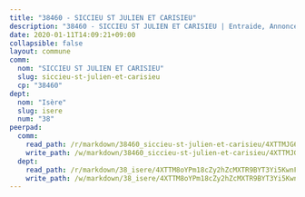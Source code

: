 ```yaml
---
title: "38460 - SICCIEU ST JULIEN ET CARISIEU"
description: "38460 - SICCIEU ST JULIEN ET CARISIEU | Entraide, Annonces, Initiatives"
date: 2020-01-11T14:09:21+09:00
collapsible: false
layout: commune
comm:
  nom: "SICCIEU ST JULIEN ET CARISIEU"
  slug: siccieu-st-julien-et-carisieu
  cp: "38460"
dept:
  nom: "Isère"
  slug: isere
  num: "38"
peerpad:
  comm:
    read_path: /r/markdown/38460_siccieu-st-julien-et-carisieu/4XTTMJG6Fk9i745e7AV7SQYGAgazjAK55837UtJ7TLWWGh3Q5
    write_path: /w/markdown/38460_siccieu-st-julien-et-carisieu/4XTTMJG6Fk9i745e7AV7SQYGAgazjAK55837UtJ7TLWWGh3Q5-K3TgU1KAoHVg6ybN1ZBdaY5iwVajsS58ZwjvzRF6xLHRte5mRYVS6VPd5bDeuo97dVLi3985pcVys6qse3wo5KY1GvhRcFzQDB3gbyTnTyfguyUQz7eQSqGFdt1LkX6N77nPPvtZ
  dept:
    read_path: /r/markdown/38_isere/4XTTM8oYPm18cZy2hZcMXTR9BYT3Yi5KwnFvpXu1TXaRq7Q3V
    write_path: /w/markdown/38_isere/4XTTM8oYPm18cZy2hZcMXTR9BYT3Yi5KwnFvpXu1TXaRq7Q3V-K3TgUoSzs2JpJwfbzBvgU8N95mHo7JXz7NbEctNRM3EDb2iYHA4maKm3pRQwmboULLPnLFTEhRgTawPTWpmxTxKbTwDgAEzA9tUHjpudQTWdKWfdVSegAo77eCwhXTaVG7AyUZEs
---
```


